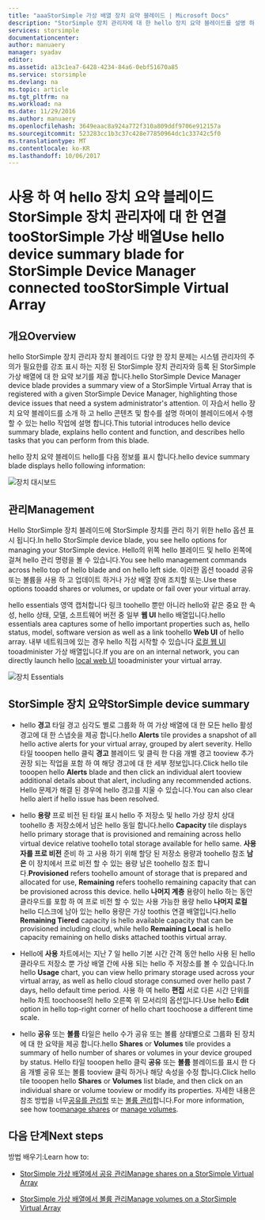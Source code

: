 ```yaml
---
title: "aaaStorSimple 가상 배열 장치 요약 블레이드 | Microsoft Docs"
description: "StorSimple 장치 관리자에 대 한 hello 장치 요약 블레이드를 설명 하 고 설명 어떻게 toouse 것 StorSimple 가상 배열의 toomonitor hello 상태입니다."
services: storsimple
documentationcenter: 
author: manuaery
manager: syadav
editor: 
ms.assetid: a13c1ea7-6428-4234-84a6-0ebf51670a85
ms.service: storsimple
ms.devlang: na
ms.topic: article
ms.tgt_pltfrm: na
ms.workload: na
ms.date: 11/29/2016
ms.author: manuaery
ms.openlocfilehash: 3649eaac8a924a772f310a809ddf9706e912157a
ms.sourcegitcommit: 523283cc1b3c37c428e77850964dc1c33742c5f0
ms.translationtype: MT
ms.contentlocale: ko-KR
ms.lasthandoff: 10/06/2017
---
```

# <a name="use-hello-device-summary-blade-for-storsimple-device-manager-connected-toostorsimple-virtual-array"></a><span data-ttu-id="8b746-103">사용 하 여 hello 장치 요약 블레이드 StorSimple 장치 관리자에 대 한 연결 tooStorSimple 가상 배열</span><span class="sxs-lookup"><span data-stu-id="8b746-103">Use hello device summary blade for StorSimple Device Manager connected tooStorSimple Virtual Array</span></span>

## <a name="overview"></a><span data-ttu-id="8b746-104">개요</span><span class="sxs-lookup"><span data-stu-id="8b746-104">Overview</span></span>

<span data-ttu-id="8b746-105">hello StorSimple 장치 관리자 장치 블레이드 다양 한 장치 문제는 시스템 관리자의 주의가 필요한를 강조 표시 하는 지정 된 StorSimple 장치 관리자와 등록 된 StorSimple 가상 배열에 대 한 요약 보기를 제공 합니다.</span><span class="sxs-lookup"><span data-stu-id="8b746-105">hello StorSimple Device Manager device blade provides a summary view of a StorSimple Virtual Array that is registered with a given StorSimple Device Manager, highlighting those device issues that need a system administrator's attention.</span></span> <span data-ttu-id="8b746-106">이 자습서 hello 장치 요약 블레이드를 소개 하 고 hello 콘텐츠 및 함수를 설명 하며이 블레이드에서 수행할 수 있는 hello 작업에 설명 합니다.</span><span class="sxs-lookup"><span data-stu-id="8b746-106">This tutorial introduces hello device summary blade, explains hello content and function, and describes hello tasks that you can perform from this blade.</span></span>

<span data-ttu-id="8b746-107">hello 장치 요약 블레이드 hello를 다음 정보를 표시 합니다.</span><span class="sxs-lookup"><span data-stu-id="8b746-107">hello device summary blade displays hello following information:</span></span>

![장치 대시보드](./media/storsimple-virtual-array-device-summary/device-blade.png)



## <a name="management"></a><span data-ttu-id="8b746-109">관리</span><span class="sxs-lookup"><span data-stu-id="8b746-109">Management</span></span>

<span data-ttu-id="8b746-110">Hello StorSimple 장치 블레이드에 StorSimple 장치를 관리 하기 위한 hello 옵션 표시 됩니다.</span><span class="sxs-lookup"><span data-stu-id="8b746-110">In hello StorSimple device blade, you see hello options for managing your StorSimple device.</span></span> <span data-ttu-id="8b746-111">Hello의 위쪽 hello 블레이드 및 hello 왼쪽에 걸쳐 hello 관리 명령을 볼 수 있습니다.</span><span class="sxs-lookup"><span data-stu-id="8b746-111">You see hello management commands across hello top of hello blade and on hello left side.</span></span> <span data-ttu-id="8b746-112">이러한 옵션 tooadd 공유 또는 볼륨을 사용 하 고 업데이트 하거나 가상 배열 장애 조치할 또는.</span><span class="sxs-lookup"><span data-stu-id="8b746-112">Use these options tooadd shares or volumes, or update or fail over your virtual array.</span></span>

<span data-ttu-id="8b746-113">hello essentials 영역 캡처합니다 링크 toohello 뿐만 아니라 hello와 같은 중요 한 속성, hello 상태, 모델, 소프트웨어 버전 중 일부 **웹 UI** hello 배열입니다.</span><span class="sxs-lookup"><span data-stu-id="8b746-113">hello essentials area captures some of hello important properties such as, hello status, model, software version as well as a link toohello **Web UI** of hello array.</span></span> <span data-ttu-id="8b746-114">내부 네트워크에 있는 경우 hello 직접 시작할 수 있습니다 [로컬 웹 UI](storsimple-ova-web-ui-admin.md) tooadminister 가상 배열입니다.</span><span class="sxs-lookup"><span data-stu-id="8b746-114">If you are on an internal network, you can directly launch hello [local web UI](storsimple-ova-web-ui-admin.md) tooadminister your virtual array.</span></span>

![장치 Essentials](./media/storsimple-virtual-array-device-summary/device-essentials.png)

## <a name="storsimple-device-summary"></a><span data-ttu-id="8b746-116">StorSimple 장치 요약</span><span class="sxs-lookup"><span data-stu-id="8b746-116">StorSimple device summary</span></span>

* <span data-ttu-id="8b746-117">hello **경고** 타일 경고 심각도 별로 그룹화 하 여 가상 배열에 대 한 모든 hello 활성 경고에 대 한 스냅숏을 제공 합니다.</span><span class="sxs-lookup"><span data-stu-id="8b746-117">hello **Alerts** tile provides a snapshot of all hello active alerts for your virtual array, grouped by alert severity.</span></span> <span data-ttu-id="8b746-118">Hello 타일 tooopen hello 클릭 **경고** 블레이드 및 클릭 한 다음 개별 경고 tooview 추가 권장 되는 작업을 포함 하 여 해당 경고에 대 한 세부 정보입니다.</span><span class="sxs-lookup"><span data-stu-id="8b746-118">Click hello tile tooopen hello **Alerts** blade and then click an individual alert tooview additional details about that alert, including any recommended actions.</span></span> <span data-ttu-id="8b746-119">Hello 문제가 해결 된 경우에 hello 경고를 지울 수 있습니다.</span><span class="sxs-lookup"><span data-stu-id="8b746-119">You can also clear hello alert if hello issue has been resolved.</span></span>

* <span data-ttu-id="8b746-120">hello **용량** 프로 비전 된 타일 표시 hello 주 저장소 및 hello 가상 장치 상대 toohello 총 저장소에서 남은 hello 동일 합니다.</span><span class="sxs-lookup"><span data-stu-id="8b746-120">hello **Capacity** tile displays hello primary storage that is provisioned and remaining across hello virtual device relative toohello total storage available for hello same.</span></span> <span data-ttu-id="8b746-121">**사용자를 프로 비전** 준비 하 고 사용 하기 위해 할당 된 저장소 용량과 toohello 참조 **남은** 이 장치에서 프로 비전 할 수 있는 용량 남은 toohello 참조 합니다.</span><span class="sxs-lookup"><span data-stu-id="8b746-121">**Provisioned** refers toohello amount of storage that is prepared and allocated for use, **Remaining** refers toohello remaining capacity that can be provisioned across this device.</span></span> <span data-ttu-id="8b746-122">hello **나머지 계층** 용량이 hello 하는 동안 클라우드를 포함 하 여 프로 비전 할 수 있는 사용 가능한 용량 hello **나머지 로컬** hello 디스크에 남아 있는 hello 용량은 가상 toothis 연결 배열입니다.</span><span class="sxs-lookup"><span data-stu-id="8b746-122">hello **Remaining Tiered** capacity is hello available capacity that can be provisioned including cloud, while hello **Remaining Local** is hello capacity remaining on hello disks attached toothis virtual array.</span></span>

* <span data-ttu-id="8b746-123">Hello에 **사용** 차트에서는 지난 7 일 hello 기본 시간 간격 동안 hello 사용 된 hello 클라우드 저장소 뿐 가상 배열 간에 사용 되는 hello 주 저장소를 볼 수 있습니다.</span><span class="sxs-lookup"><span data-stu-id="8b746-123">In hello **Usage** chart, you can view hello primary storage used across your virtual array, as well as hello cloud storage consumed  over hello past 7 days, hello default time period.</span></span> <span data-ttu-id="8b746-124">사용 하 여 hello **편집** 서로 다른 시간 단위를 hello 차트 toochoose의 hello 오른쪽 위 모서리의 옵션입니다.</span><span class="sxs-lookup"><span data-stu-id="8b746-124">Use hello **Edit** option in hello top-right corner of hello chart toochoose a different time scale.</span></span>

* <span data-ttu-id="8b746-125">hello **공유** 또는 **볼륨** 타일은 hello 수가 공유 또는 볼륨 상태별으로 그룹화 된 장치에 대 한 요약을 제공 합니다.</span><span class="sxs-lookup"><span data-stu-id="8b746-125">hello **Shares** or **Volumes** tile provides a summary of hello number of shares or volumes in your device grouped by status.</span></span> <span data-ttu-id="8b746-126">Hello 타일 tooopen hello 클릭 **공유** 또는 **볼륨** 블레이드를 표시 한 다음 개별 공유 또는 볼륨 tooview 클릭 하거나 해당 속성을 수정 합니다.</span><span class="sxs-lookup"><span data-stu-id="8b746-126">Click hello tile tooopen hello **Shares**  or **Volumes** list blade, and then click on an individual share or volume tooview or modify its properties.</span></span> <span data-ttu-id="8b746-127">자세한 내용은 참조 방법을 너무[공유를 관리할](storsimple-virtual-array-manage-shares.md) 또는 [볼륨 관리](storsimple-virtual-array-manage-volumes.md)합니다.</span><span class="sxs-lookup"><span data-stu-id="8b746-127">For more information, see how too[manage shares](storsimple-virtual-array-manage-shares.md) or [manage volumes](storsimple-virtual-array-manage-volumes.md).</span></span>

## <a name="next-steps"></a><span data-ttu-id="8b746-128">다음 단계</span><span class="sxs-lookup"><span data-stu-id="8b746-128">Next steps</span></span>
<span data-ttu-id="8b746-129">방법 배우기:</span><span class="sxs-lookup"><span data-stu-id="8b746-129">Learn how to:</span></span>
- [<span data-ttu-id="8b746-130">StorSimple 가상 배열에서 공유 관리</span><span class="sxs-lookup"><span data-stu-id="8b746-130">Manage shares on a StorSimple Virtual Array</span></span>](storsimple-virtual-array-manage-shares.md)
    
- [<span data-ttu-id="8b746-131">StorSimple 가상 배열에서 볼륨 관리</span><span class="sxs-lookup"><span data-stu-id="8b746-131">Manage volumes on a StorSimple Virtual Array</span></span>](storsimple-virtual-array-manage-volumes.md)

